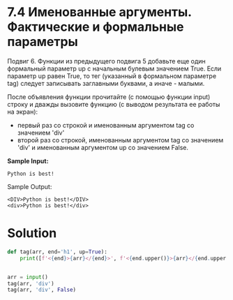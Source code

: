 # 7.4 Именованные аргументы. Фактические и формальные параметры

Подвиг 6. Функции из предыдущего подвига 5 добавьте еще один формальный параметр up с начальным булевым значением True.
Если параметр up равен True, то тег (указанный в формальном параметре tag) следует записывать заглавными буквами, а
иначе - малыми.

После объявления функции прочитайте (с помощью функции input) строку и дважды вызовите функцию (с выводом результата ее
работы на экран):

- первый раз со строкой и именованным аргументом tag со значением 'div'
- второй раз со строкой, именованным аргументом tag со значением 'div' и именованным аргументом up со значением False.

**Sample Input:**

```
Python is best!
```

Sample Output:

```
<DIV>Python is best!</DIV>
<div>Python is best!</div>
```

# Solution

```python
def tag(arr, end='h1', up=True):
    print([f'<{end}>{arr}</{end}>', f'<{end.upper()}>{arr}</{end.upper()}>'][up])


arr = input()
tag(arr, 'div')
tag(arr, 'div', False)
```